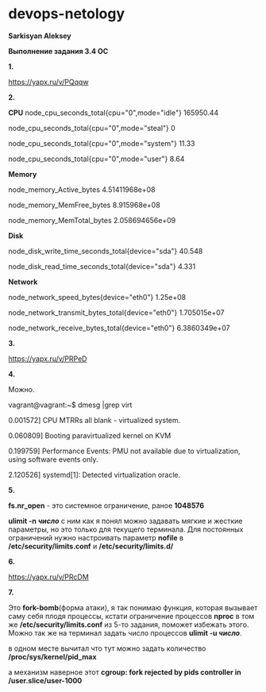 # devops-netology
**Sarkisyan Aleksey**

**Выполнение задания 3.4 ОС**

**1.**

https://yapx.ru/v/PQqqw

**2.**


**CPU**
node_cpu_seconds_total{cpu="0",mode="idle"} 165950.44

node_cpu_seconds_total{cpu="0",mode="steal"} 0

node_cpu_seconds_total{cpu="0",mode="system"} 11.33

node_cpu_seconds_total{cpu="0",mode="user"} 8.64


**Memory**

node_memory_Active_bytes 4.51411968e+08

node_memory_MemFree_bytes 8.915968e+08

node_memory_MemTotal_bytes 2.058694656e+09


**Disk**

node_disk_write_time_seconds_total{device="sda"} 40.548

node_disk_read_time_seconds_total{device="sda"} 4.331

**Network**

node_network_speed_bytes{device="eth0"} 1.25e+08

node_network_transmit_bytes_total{device="eth0"} 1.705015e+07

node_network_receive_bytes_total{device="eth0"} 6.3860349e+07


**3.**

https://yapx.ru/v/PRPeD

**4.**

Можно.

vagrant@vagrant:~$ dmesg |grep virt

0.001572] CPU MTRRs all blank - virtualized system.

0.060809] Booting paravirtualized kernel on KVM

0.199759] Performance Events: PMU not available due to virtualization, using software events only.

2.120526] systemd[1]: Detected virtualization oracle.


**5.**

**fs.nr_open** - это системное ограничение, раное **1048576**

**ulimit -n *число*** с ним как я понял можно задавать мягкие и жесткие параметры, но это только для текущего терминала. Для постоянных ограничений нужно настроивать параметр **nofile** в **/etc/security/limits.conf** и **/etc/security/limits.d/**

**6.**

https://yapx.ru/v/PRcDM

**7.**

Это **fork-bomb**(форма атаки), я так понимаю функция, которая вызывает саму себя плодя процессы, кстати ограничение процессов **nproc** в том же **/etc/security/limits.conf** из 5-то задания, поможет избежать этого. Можно так же на терминал задать число процессов **ulimit -u *число***.

в одном месте вычитал что тут можно задать количество **/proc/sys/kernel/pid_max**

а механизм наверное этот **cgroup: fork rejected by pids controller in /user.slice/user-1000**